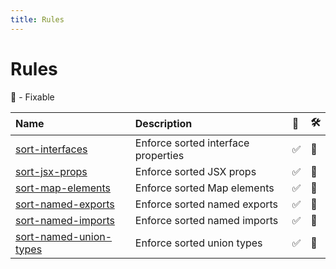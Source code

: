```yaml
---
title: Rules
---
```


# Rules

🔧 - Fixable

| Name                                              | Description                         | 💼  | 🛠   |
| :------------------------------------------------ | :---------------------------------- | :-- | :-- |
| [sort-interfaces](/rules/sort-interfaces)         | Enforce sorted interface properties | ✅  | 🔧  |
| [sort-jsx-props](/rules/sort-jsx-props)           | Enforce sorted JSX props            | ✅  | 🔧  |
| [sort-map-elements](/rules/sort-map-elements)     | Enforce sorted Map elements         | ✅  | 🔧  |
| [sort-named-exports](/rules/sort-named-exports)   | Enforce sorted named exports        | ✅  | 🔧  |
| [sort-named-imports](/rules/sort-named-imports)   | Enforce sorted named imports        | ✅  | 🔧  |
| [sort-named-union-types](/rules/sort-union-types) | Enforce sorted union types          | ✅  | 🔧  |
